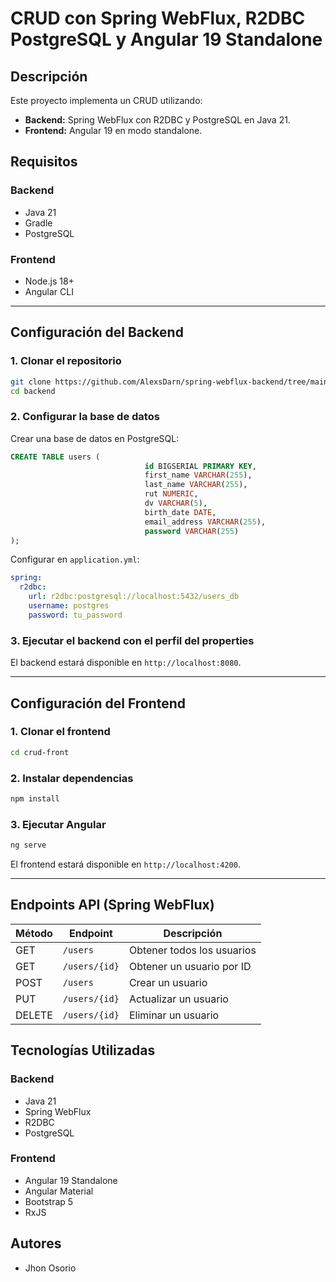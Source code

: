 # CRUD con Spring WebFlux, R2DBC PostgreSQL y Angular 19 Standalone

## Descripción
Este proyecto implementa un CRUD utilizando:
- **Backend:** Spring WebFlux con R2DBC y PostgreSQL en Java 21.
- **Frontend:** Angular 19 en modo standalone.

## Requisitos
### Backend
- Java 21
- Gradle
- PostgreSQL

### Frontend
- Node.js 18+
- Angular CLI

---

## Configuración del Backend

### 1. Clonar el repositorio
```sh
git clone https://github.com/AlexsDarn/spring-webflux-backend/tree/main
cd backend
```

### 2. Configurar la base de datos
Crear una base de datos en PostgreSQL:
```sql
CREATE TABLE users (
                              id BIGSERIAL PRIMARY KEY,
                              first_name VARCHAR(255),
                              last_name VARCHAR(255),
                              rut NUMERIC,
                              dv VARCHAR(5),
                              birth_date DATE,
                              email_address VARCHAR(255),
                              password VARCHAR(255)
);
```
Configurar en `application.yml`:
```yaml
spring:
  r2dbc:
    url: r2dbc:postgresql://localhost:5432/users_db
    username: postgres
    password: tu_password
```

### 3. Ejecutar el backend con el perfil del properties

El backend estará disponible en `http://localhost:8080`.

---

## Configuración del Frontend

### 1. Clonar el frontend
```sh
cd crud-front
```

### 2. Instalar dependencias
```sh
npm install
```

### 3. Ejecutar Angular
```sh
ng serve
```

El frontend estará disponible en `http://localhost:4200`.

---

## Endpoints API (Spring WebFlux)

| Método | Endpoint        | Descripción |
|--------|---------------|-------------|
| GET    | `/users`      | Obtener todos los usuarios |
| GET    | `/users/{id}` | Obtener un usuario por ID |
| POST   | `/users`      | Crear un usuario |
| PUT    | `/users/{id}` | Actualizar un usuario |
| DELETE | `/users/{id}` | Eliminar un usuario |


## Tecnologías Utilizadas
### Backend
- Java 21
- Spring WebFlux
- R2DBC
- PostgreSQL

### Frontend
- Angular 19 Standalone
- Angular Material
- Bootstrap 5
- RxJS

## Autores
- Jhon Osorio

